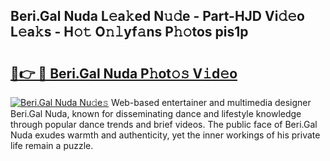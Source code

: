 ## Beri.Gal Nuda L𝚎a𝚔ed N𝚞𝚍e - Part-HJD Vi𝚍𝚎o L𝚎a𝚔s - H𝚘𝚝 O𝚗𝚕yf𝚊ns P𝚑𝚘tos pis1p

# <h2><a href="http://kfchx0.oniu.top/?m=Beri.Gal+Nuda">🔗👉 🔴 Beri.Gal Nuda P𝚑ot𝚘𝚜 V𝚒d𝚎o</a></h2>

[![Beri.Gal Nuda Nu𝚍e𝚜](https://i.imgur.com/0qMVB7G.gif)](http://kfchx0.oniu.top/?m=Beri.Gal+Nuda)
Web-based entertainer and multimedia designer Beri.Gal Nuda, known for disseminating dance and lifestyle knowledge through popular dance trends and brief videos. The public face of Beri.Gal Nuda exudes warmth and authenticity, yet the inner workings of his private life remain a puzzle.  
